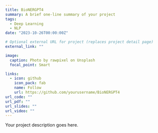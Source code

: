 ```yaml
---
title: BioNERGPT4
summary: A brief one-line summary of your project
tags:
  - Deep Learning
  - NLP
date: "2023-10-26T00:00:00Z"

# Optional external URL for project (replaces project detail page)
external_link: ""

image:
  caption: Photo by rawpixel on Unsplash
  focal_point: Smart

links:
  - icon: github
    icon_pack: fab
    name: Follow
    url: https://github.com/yourusername/BioNERGPT4
url_code: ""
url_pdf: ""
url_slides: ""
url_video: ""
---
```


Your project description goes here.